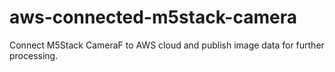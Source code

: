# aws-connected-m5stack-camera
Connect M5Stack CameraF to AWS cloud and publish image data for further processing.
